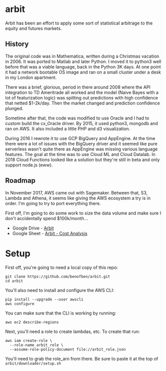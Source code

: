 # arbit

Arbit has been an effort to apply some sort of statistical arbitrage to the equity and futures markets.  

## History
The original code was in Mathematica, written during a Christmas vacation in 2006.  It was ported to Matlab and later Python.  I moved it to python3 well before that was a viable language, back in the Python 3K days.  At one point it had a network bootable OS image and ran on a small cluster under a desk in my London apartment.  

There was a brief, glorious, period in there around 2008 where the API integration to TD Ameritrade all worked and the model (Naive Bayes with a lot of featurization logic) was spitting out predictions with high confidence that netted $1-2k/day.  Then the market changed and prediction confidence plunged.

Sometime after that, the code was modified to use Oracle and I had to custom build the cx_Oracle driver.  By 2015, it used python3, mongodb and ran on AWS.  It also included a little PHP and d3 visualization.

During 2016 I rewrote it to use GCP BigQuery and AppEngine.  At the time there were a lot of issues with the BigQuery driver and it seemed like pure serverless wasn't quite there as AppEngine was missing various language features.  The goal at the time was to use Cloud ML and Cloud Datalab.  In 2018 Cloud Functions looked like a solution but they're still in beta and only support node.js (eww).

## Roadmap
In November 2017, AWS came out with Sagemaker.  Between that, S3, Lambda and Athena, it seems like giving the AWS ecosystem a try is in order.  I'm going to try to port everything there.

First off, I'm going to do some work to size the data volume and make sure I don't accidentally spend $100k/month...

* Google Drive - [Arbit](https://drive.google.com/open?id=1GocLSCYCmF52XVj9gMokjTZNxCbrsHfv)
* Google Sheet - [Arbit - Cost Analysis](https://docs.google.com/spreadsheets/d/1Tqnlqs20LnuvpxmK2S-3PH58dGlq5k-4G2KZ-V5jbcs/edit?usp=sharing)

# Setup

First off, you're going to need a local copy of this repo:

    git clone https://github.com/benofben/arbit.git
    cd arbit

You'll also need to install and configure the AWS CLI:

    pip install --upgrade --user awscli
    aws configure

You can make sure that the CLI is working by running:

    aws ec2 describe-regions

Next, you'll need a role to create lambdas, etc.  To create that run:

    aws iam create-role \
      --role-name arbit_role \
      --assume-role-policy-document file://arbit_role.json

You'll need to grab the role_arn from there.  Be sure to paste it at the top of `arbit/downloader/setup.sh`
